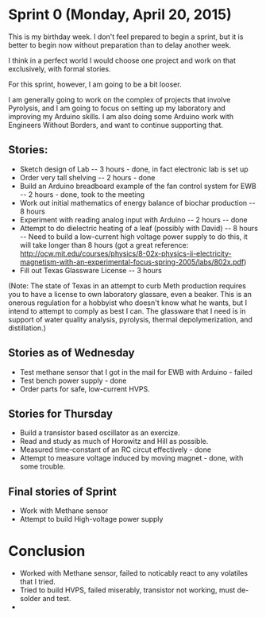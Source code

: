 # Sprint 0 (Monday, April 20, 2015)

This is my birthday week. I don't feel prepared to begin a sprint, but it is better to begin now without preparation
than to delay another week.

I think in a perfect world I would choose one project and work on that exclusively, with formal stories.

For this sprint, however, I am going to be a bit looser.

I am generally going to work on the complex of projects that involve Pyrolysis, and I am going to focus on setting 
up my laboratory and improving my Arduino skills.  I am also doing some Arduino work with Engineers Without Borders,
and want to continue supporting that.

## Stories:
* Sketch design of Lab -- 3 hours - done, in fact electronic lab is set up
* Order very tall shelving -- 2 hours - done
* Build an Arduino breadboard example of the fan control system for EWB -- 2 hours - done, took to the meeting
* Work out initial mathematics of energy balance of biochar production -- 8 hours
* Experiment with reading analog input with Arduino -- 2 hours -- done
* Attempt to do dielectric heating of a leaf (possibly with David) -- 8 hours -- Need to build a low-current high voltage power supply to do this, it will take longer than 8 hours (got a great reference: http://ocw.mit.edu/courses/physics/8-02x-physics-ii-electricity-magnetism-with-an-experimental-focus-spring-2005/labs/802x.pdf)
* Fill out Texas Glassware License -- 3 hours

(Note: The state of Texas in an attempt to curb Meth production requires you to have a license to own laboratory glassare, even a beaker.  This is an onerous regulation for a hobbyist who doesn't know what he wants, but I intend
to attempt to comply as best I can. The glassware that I need is in support of water quality analysis, pyrolysis, thermal depolymerization, and distillation.)

## Stories as of Wednesday

* Test methane sensor that I got in the mail for EWB with Arduino  - failed
* Test bench power supply - done
* Order parts for safe, low-current HVPS.

## Stories for Thursday

* Build a transistor based oscillator as an exercize.
* Read and study as much of Horowitz and Hill as possible.
* Measured time-constant of an RC circut effectively - done
* Attempt to measure voltage induced by moving magnet - done, with some trouble.


## Final stories of Sprint
* Work with Methane sensor
* Attempt to build High-voltage power supply

# Conclusion

* Worked with Methane sensor, failed to noticably react to any volatiles that I tried.
* Tried to build HVPS, failed miserably, transistor not working, must de-solder and test.
* 




